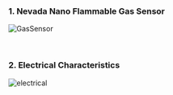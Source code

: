### 1. Nevada Nano Flammable Gas Sensor

![GasSensor](https://user-images.githubusercontent.com/57129682/140594006-9ddd41d9-b810-4453-9a61-c0f2efb76461.png)

<br />

### 2. Electrical Characteristics

![electrical](https://user-images.githubusercontent.com/57129682/140594025-c9ceb74f-5ec3-4249-bd2d-f71456582de2.png)
